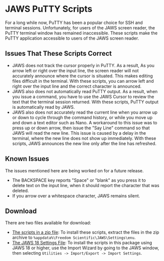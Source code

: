 # JAWS PuTTY Scripts
For a long while now, PuTTY has been a popular choice for SSH and terminal sessions. Unfortunately, for users of the JAWS screen reader, the PuTTY terminal window has remained inaccessible. These scripts make the PuTTY application accessible to users of the JAWS screen reader.

## Issues That These Scripts Correct
- JAWS does not track the cursor properly in PuTTY. As a result, As you arrow left or right over the input line, the screen reader will not accurately announce where the cursor is situated. This makes editing files difficult in the terminal. With these scripts, you can arrow left and right over the input line and the correct character is announced.
- JAWS also does not automatically read PuTTY output. As a result, when you issue a command, you have to use the JAWS Cursor to review the text that the terminal session returned. With these scripts, PuTTY output is automatically read by JAWS.
- JAWS also does not accurately read the current line when you arrow up or down to cycle through the command history, or while you move up and down a text editor such as Nano. A workaround to this issue was to press up or down arrow, then issue the "Say Line" command so that JAWS will read the new line. This issue is caused by a delay in the terminal, where the new line does not show up immediately. With these scripts, JAWS announces the new line only after the line has refreshed.

## Known Issues
The issues mentioned here are being worked on for a future release.
- The BACKSPACE key reports "Space" or "blank" as you press it to delete text on the input line, when it should report the character that was deleted.
- If you arrow over a whitespace character, JAWS remains silent.

## Download
There are two files available for download:
- [The scripts in a zip file]( JAWS-PuTTY-Scripts/putty.zip): To install these scripts, extract the files in the zip archive to `%appdata%\Freedom Scientific\JAWS\Settings\enu`.
- [The JAWS 18 Settings File]( JAWS-PuTTY-Scripts/PuTTY.sbak): To install the scripts in this package using JAWS 18 or higher, use the Import Wizard by going to the JAWS window, then selecting `Utilities -> Import/Export -> Import Settings`.
